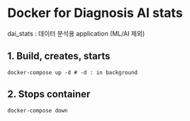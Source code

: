 # Docker for Diagnosis AI stats

dai_stats : 데이터 분석용 application (ML/AI 제외)

## 1. Build, creates, starts
```
docker-compose up -d # -d : in background
```

## 2. Stops container
```
docker-compose down
```
